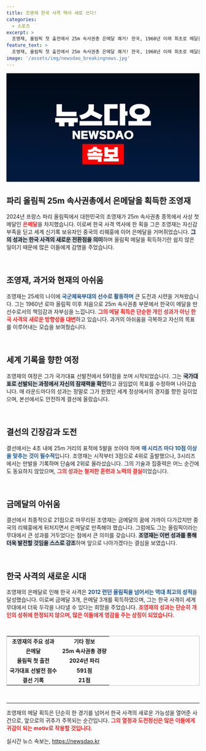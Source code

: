 ```yaml
---
title: 조영재 한국 사격 역사 새로 쓰다!
categories:
  - 스포츠
excerpt: >
  조영재, 올림픽 첫 출전에서 25m 속사권총 은메달 쾌거! 한국, 1960년 이래 최초로 메달을 따며 사격의 역사를 새로 썼다. 금메달은 세계 신기록 보유자에게 돌아갔지만, 그가 남긴 존재감은 단연 빛났다.
feature_text: >
  조영재, 올림픽 첫 출전에서 25m 속사권총 은메달 쾌거! 한국, 1960년 이래 최초로 메달을 따며 사격의 역사를 새로 썼다. 금메달은 세계 신기록 보유자에게 돌아갔지만, 그가 남긴 존재감은 단연 빛났다.
image: '/assets/img/newsdao_breakingnews.jpg'
---
```


<p><img src="/assets/img/newsdao_breakingnews.jpg" alt="cryptoinkorea 속보" /></p>

<h2 data-ke-size="size26">파리 올림픽 25m 속사권총에서 은메달을 획득한 조영재</h2>

<p data-ke-size="size16">2024년 프랑스 파리 올림픽에서 대한민국의 조영재가 25m 속사권총 종목에서 사상 첫 메달인 <b><span style="color: #ee2323;">은메달</span></b>을 차지했습니다. 이로써 한국 사격 역사에 한 획을 그은 조영재는 자신감 부족을 딛고 세계 신기록 보유자인 중국의 리웨훙에 이어 은메달을 거머쥐었습니다. <b><span style="background-color: #21538527;">그의 성과는 한국 사격의 새로운 전환점을 의미</span></b>하며 올림픽 메달을 획득하기란 쉽지 않은 일이기 때문에 많은 이들에게 감명을 주었습니다.</p>

<p data-ke-size="size16">&nbsp;</p>

<h2 data-ke-size="size26">조영재, 과거와 현재의 아쉬움</h2>

<p data-ke-size="size16">조영재는 25세의 나이에 <b><span style="color: #1a5490;">국군체육부대의 선수로 활동하며</span></b> 큰 도전과 시련을 거쳐왔습니다. 그는 1960년 로마 올림픽 이후 처음으로 25m 속사권총 부문에서 한국이 메달을 딴 선수로서의 책임감과 자부심을 느낍니다. <b><span style="color: #ee2323;">그의 메달 획득은 단순한 개인 성과가 아닌 한국 사격의 새로운 방향성을 대변</span></b>하고 있습니다. 과거의 아쉬움을 극복하고 자신의 목표를 이루어내는 모습을 보여줬습니다.</p>

<p data-ke-size="size16">&nbsp;</p>

<h2 data-ke-size="size26">세계 기록을 향한 여정</h2>

<p data-ke-size="size16">조영재의 여정은 그가 국가대표 선발전에서 591점을 쏘며 시작되었습니다. 그는 <b><span style="background-color: #21538527;">국가대표로 선발되는 과정에서 자신의 잠재력을 확인</span></b>하고 끊임없이 목표를 수정하며 나아갔습니다. 매 라운드마다의 성과는 정말로 그가 원했던 세계 정상에서의 경지를 향한 길이었으며, 본선에서도 안전하게 결선에 올랐습니다.</p>

<p data-ke-size="size16">&nbsp;</p>

<h2 data-ke-size="size26">결선의 긴장감과 도전</h2>

<p data-ke-size="size16">결선에서는 4초 내에 25m 거리의 표적에 5발을 쏘아야 하며 <b><span style="color: #1a5490;">매 시리즈 마다 10점 이상을 맞추는 것이 필수적</span></b>입니다. 조영재는 시작부터 3점으로 4위로 출발했으나, 3시리즈에서는 만발을 기록하며 단숨에 2위로 올라섰습니다. 그의 기술과 집중력은 어느 순간에도 동요하지 않았으며, <b><span style="color: #ee2323;">그의 성과는 철저한 훈련과 노력의 결실</span></b>이었습니다.</p>

<p data-ke-size="size16">&nbsp;</p>

<h2 data-ke-size="size26">금메달의 아쉬움</h2>

<p data-ke-size="size16">결선에서 최종적으로 21점으로 마무리된 조영재는 금메달의 꿈에 가까이 다가갔지만 중국의 리웨훙에게 뒤처지면서 은메달로 만족해야 했습니다. 그럼에도 그는 올림픽이라는 무대에서 큰 성과를 거두었다는 점에서 큰 의미를 갖습니다. <b><span style="background-color: #21538527;">조영재는 이번 성과를 통해 더욱 발전할 것임을 스스로 강조</span></b>하며 앞으로 나아가겠다는 결심을 보였습니다.</p>

<p data-ke-size="size16">&nbsp;</p>

<h2 data-ke-size="size26">한국 사격의 새로운 시대</h2>

<p data-ke-size="size16">조영재의 은메달로 인해 한국 사격은 <b><span style="color: #1a5490;">2012 런던 올림픽을 넘어서는 역대 최고의 성적</span></b>을 달성했습니다. 이로써 금메달 3개, 은메달 3개를 획득하였으며, 그는 한국 사격이 세계 무대에서 더욱 두각을 나타낼 수 있다는 희망을 주었습니다. <b><span style="color: #ee2323;">조영재의 성과는 단순히 개인의 성취에 한정되지 않으며, 많은 이들에게 영감을 주는 상징이 되었습니다</span></b>.</p>

<p data-ke-size="size16">&nbsp;</p>

<table style="width: 100%; border: 1px solid #c0c0c0;">
<tr>
<td style="text-align: center; height: 17px;"><b>조영재의 주요 성과</b></td>
<td style="text-align: center; height: 17px;"><b>기타 정보</b></td>
</tr>
<tr>
<td style="text-align: center; height: 17px;"><b>은메달</b></td>
<td style="text-align: center; height: 17px;"><b>25m 속사권총 경량</b></td>
</tr>
<tr>
<td style="text-align: center; height: 17px;"><b>올림픽 첫 출전</b></td>
<td style="text-align: center; height: 17px;"><b>2024년 파리</b></td>
</tr>
<tr>
<td style="text-align: center; height: 17px;"><b>국가대표 선발전 점수</b></td>
<td style="text-align: center; height: 17px;"><b>591점</b></td>
</tr>
<tr>
<td style="text-align: center; height: 17px;"><b>결선 기록</b></td>
<td style="text-align: center; height: 17px;"><b>21점</b></td>
</tr>
</table>

<p data-ke-size="size16">&nbsp;</p>

<hr>

<p data-ke-size="size16">조영재의 메달 획득은 단순히 한 경기를 넘어서 한국 사격의 새로운 가능성을 열어준 사건으로, 앞으로의 귀추가 주목되는 순간입니다. <b><span style="color: #ee2323;">그의 열정과 도전정신은 많은 이들에게 귀감이 되는 motiv로 작용할 것입니다</span></b>.</p>
실시간 뉴스 속보는, <a href="https://newsdao.kr" rel="dofollow">https://newsdao.kr</a>


